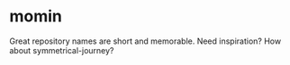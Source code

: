 # momin
Great repository names are short and memorable. Need inspiration? How about symmetrical-journey?
